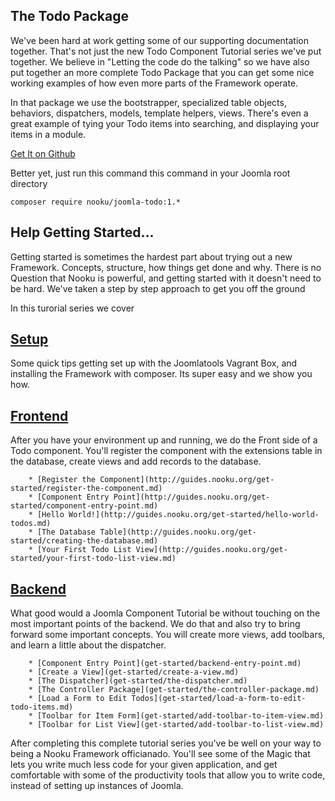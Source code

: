 ## The Todo Package

We've been hard at work getting some of our supporting documentation together. That's not just the new Todo Component Tutorial series
we've put together. We believe in "Letting the code do the talking" so we have also put together an more complete Todo Package
that you can get some nice working examples of how even more parts of the Framework operate.

In that package we use the bootstrapper, specialized table objects, behaviors, dispatchers, models, template helpers, views.
There's even a great example of tying your Todo items into searching, and displaying your items in a module.

<!-- DRESS THIS UP WITH A BUTTON-->
[Get It on Github](https://github.com/nooku/joomla-todo)

Better yet, just run this command this command in your Joomla root directory

```shell
composer require nooku/joomla-todo:1.*
```

## Help Getting Started...

Getting started is sometimes the hardest part about trying out a new Framework. Concepts, structure, how things get done and why.
There is no Question that Nooku is powerful, and getting started with it doesn't need to be hard. We've taken a step by step approach to get you off the ground

In this turorial series we cover

## [Setup](http://guides.nooku.org/get-started/set-up.md)

Some quick tips getting set up with the Joomlatools Vagrant Box, and installing the Framework with composer. Its super easy and we show you how.

## [Frontend](http://guides.nooku.org/get-started/com_todo-frontend.md)

After you have your environment up and running, we do the Front side of a Todo component. You'll register the component with
the extensions table in the database, create views and add records to the database.

        * [Register the Component](http://guides.nooku.org/get-started/register-the-component.md)
        * [Component Entry Point](http://guides.nooku.org/get-started/component-entry-point.md)
        * [Hello World!](http://guides.nooku.org/get-started/hello-world-todos.md)
        * [The Database Table](http://guides.nooku.org/get-started/creating-the-database.md)
        * [Your First Todo List View](http://guides.nooku.org/get-started/your-first-todo-list-view.md)

## [Backend](http://guides.nooku.org/get-started/com_todo-backend.md)

What good would a Joomla Component Tutorial be without touching on the most important points of the backend. We do that and
also try to bring forward some important concepts. You will create more views, add toolbars, and learn a little about the dispatcher.

        * [Component Entry Point](get-started/backend-entry-point.md)
        * [Create a View](get-started/create-a-view.md)
        * [The Dispatcher](get-started/the-dispatcher.md)
        * [The Controller Package](get-started/the-controller-package.md)
        * [Load a Form to Edit Todos](get-started/load-a-form-to-edit-todo-items.md)
        * [Toolbar for Item Form](get-started/add-toolbar-to-item-view.md)
        * [Toolbar for List View](get-started/add-toolbar-to-list-view.md)

After completing this complete tutorial series you've be well on your way to being a Nooku Framework officianado. You'll see
some of the Magic that lets you write much less code for your given application, and get comfortable with some of the productivity tools
that allow you to write code, instead of setting up instances of Joomla.